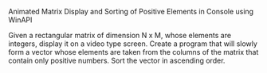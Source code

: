 Animated Matrix Display and Sorting of Positive Elements in Console using WinAPI

Given a rectangular matrix of dimension N x M, whose elements are integers, display it on a video type screen.
Create a program that will slowly form a vector whose elements are taken from the columns of the matrix that contain only positive numbers.
Sort the vector in ascending order.
